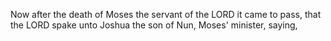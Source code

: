 Now after the death of Moses the servant of the LORD it came to pass, that the LORD spake unto Joshua the son of Nun, Moses' minister, saying,

